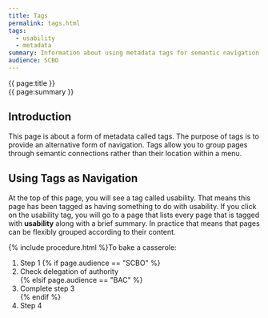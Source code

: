 ```yaml
---
title: Tags
permalink: tags.html
tags:  
  - usability
  - metadata
summary: Information about using metadata tags for semantic navigation.
audience: SCBO
---
```


{{ page:title }}  
{{ page:summary }}  


## Introduction  
This page is about a form of metadata called tags. The purpose of tags is to provide an alternative form of navigation. Tags allow you to group pages through semantic connections rather than their location within a menu.  

## Using Tags as Navigation  
At the top of this page, you will see a tag called usability. That means this page has been tagged as having something to do with usability. If you click on the usability tag, you will go to a page that lists every page that is tagged with **usability** along with a brief summary. In practice that means that pages can be flexibly grouped according to their content.

{% include procedure.html %}To bake a casserole:

1. Step 1 
{% if page.audience == "SCBO" %}  
2. Check delegation of authority  
{% elsif page.audience == "BAC" %}  
3. Complete step 3  
{% endif %}  
4. Step 4  
